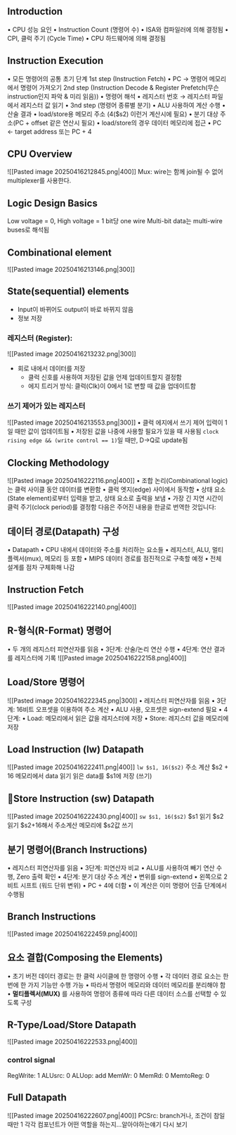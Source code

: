 ## Introduction
• CPU 성능 요인
	•	Instruction Count (명령어 수)
		•	ISA와 컴파일러에 의해 결정됨
	•	CPI, 클럭 주기 (Cycle Time)
		•	CPU 하드웨어에 의해 결정됨
## Instruction Execution
• 모든 명령어의 공통 초기 단계
1st step (Instruction Fetch)
	•	PC → 명령어 메모리에서 명령어 가져오기
2nd step (Instruction Decode & Register Prefetch(무슨 instruction인지 파악 & 미리 읽음))
	•	명령어 해석
	•	레지스터 번호 → 레지스터 파일에서 레지스터 값 읽기
• 3nd step (명령어 종류별 분기)
	•	ALU 사용하여 계산 수행
		•	산술 결과
		•	load/store용 메모리 주소 (4($s2) 이런거 계산시에 필요)
		•	분기 대상 주소(PC + offset 같은 연산시 필요)
	•	load/store의 경우 데이터 메모리에 접근
	•	PC ← target address 또는 PC + 4
## CPU Overview
![[Pasted image 20250416212845.png|400]]
Mux: wire는 함께 join될 수 없어 multiplexer를 사용한다.
## Logic Design Basics
Low voltage = 0, High voltage = 1
bit당 one wire
Multi-bit data는 multi-wire buses로 해석됨
## Combinational element
![[Pasted image 20250416213146.png|300]]
## State(sequential) elements
- Input이 바뀌어도 output이 바로 바뀌지 않음
- 정보 저장
### 레지스터 (Register):
![[Pasted image 20250416213232.png|300]]
- 회로 내에서 데이터를 저장
	- 클럭 신호를 사용하여 저장된 값을 언제 업데이트할지 결정함
	- 에지 트리거 방식: 클럭(Clk)이 0에서 1로 변할 때 값을 업데이트함
### 쓰기 제어가 있는 레지스터
![[Pasted image 20250416213553.png|300]]
•	클럭 에지에서 쓰기 제어 입력이 1일 때만 값이 업데이트됨
•	저장된 값을 나중에 사용할 필요가 있을 때 사용됨
`clock rising edge && (write control == 1)`일 때만, D->Q로 update됨
## Clocking Methodology
![[Pasted image 20250416222116.png|400]]
•	조합 논리(Combinational logic)는 클럭 사이클 동안 데이터를 변환함
•	클럭 엣지(edge) 사이에서 동작함
•	상태 요소(State element)로부터 입력을 받고, 상태 요소로 출력을 보냄
•	가장 긴 지연 시간이 클럭 주기(clock period)를 결정함
다음은 주어진 내용을 한글로 번역한 것입니다:
## 데이터 경로(Datapath) 구성
• Datapath
	•	CPU 내에서 데이터와 주소를 처리하는 요소들
		•	레지스터, ALU, 멀티플렉서(mux), 메모리 등 포함
•	MIPS 데이터 경로를 점진적으로 구축할 예정
	•	전체 설계를 점차 구체화해 나감
## Instruction Fetch
![[Pasted image 20250416222140.png|400]]
## R-형식(R-Format) 명령어
•	두 개의 레지스터 피연산자를 읽음
•	3단계: 산술/논리 연산 수행
•	4단계: 연산 결과를 레지스터에 기록
![[Pasted image 20250416222158.png|400]]
## Load/Store 명령어
![[Pasted image 20250416222345.png|300]]
•	레지스터 피연산자를 읽음
•	3단계: 16비트 오프셋을 이용하여 주소 계산
	•	ALU 사용, 오프셋은 sign-extend 필요
•	4단계:
	•	Load: 메모리에서 읽은 값을 레지스터에 저장
	•	Store: 레지스터 값을 메모리에 저장
## Load Instruction (lw) Datapath
![[Pasted image 20250416222411.png|400]]
`lw $s1, 16($s2)`
주소 계산 $s2 + 16
메모리에서 data 읽기
읽은 data를 $s1에 저장 (쓰기)
## Store Instruction (sw) Datapath
![[Pasted image 20250416222430.png|400]]
`sw $s1, 16($s2)`
$s1 읽기
$s2 읽기
$s2+16해서 주소계산
메모리에 $s2값 쓰기
## 분기 명령어(Branch Instructions)
•	레지스터 피연산자를 읽음
•	3단계: 피연산자 비교
	•	ALU를 사용하여 빼기 연산 수행, Zero 출력 확인
•	4단계: 분기 대상 주소 계산
	•	변위를 sign-extend
	•	왼쪽으로 2비트 시프트 (워드 단위 변위)
	•	PC + 4에 더함
		•	이 계산은 이미 명령어 인출 단계에서 수행됨
## Branch Instructions
![[Pasted image 20250416222459.png|400]]
## 요소 결합(Composing the Elements)
•	초기 버전 데이터 경로는 한 클럭 사이클에 한 명령어 수행
	•	각 데이터 경로 요소는 한 번에 한 가지 기능만 수행 가능
	•	따라서 명령어 메모리와 데이터 메모리를 분리해야 함
•	**멀티플렉서(MUX)** 를 사용하여 명령어 종류에 따라 다른 데이터 소스를 선택할 수 있도록 구성
## R-Type/Load/Store Datapath
![[Pasted image 20250416222533.png|400]]
### control signal
RegWrite: 1
ALUsrc: 0
ALUop: add
MemWr: 0
MemRd: 0
MemtoReg: 0
## Full Datapath
![[Pasted image 20250416222607.png|400]]
PCSrc: branch거나, 조건이 참일 때만 1
각각 컴포넌트가 어떤 역할을 하는지...알아야하는얘기 다시 보기
